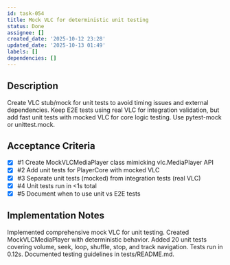 ```yaml
---
id: task-054
title: Mock VLC for deterministic unit testing
status: Done
assignee: []
created_date: '2025-10-12 23:28'
updated_date: '2025-10-13 01:49'
labels: []
dependencies: []
---
```


## Description

Create VLC stub/mock for unit tests to avoid timing issues and external dependencies. Keep E2E tests using real VLC for integration validation, but add fast unit tests with mocked VLC for core logic testing. Use pytest-mock or unittest.mock.

## Acceptance Criteria
<!-- AC:BEGIN -->
- [x] #1 Create MockVLCMediaPlayer class mimicking vlc.MediaPlayer API
- [x] #2 Add unit tests for PlayerCore with mocked VLC
- [x] #3 Separate unit tests (mocked) from integration tests (real VLC)
- [x] #4 Unit tests run in <1s total
- [x] #5 Document when to use unit vs E2E tests
<!-- AC:END -->

## Implementation Notes

Implemented comprehensive mock VLC for unit testing. Created MockVLCMediaPlayer with deterministic behavior. Added 20 unit tests covering volume, seek, loop, shuffle, stop, and track navigation. Tests run in 0.12s. Documented testing guidelines in tests/README.md.
